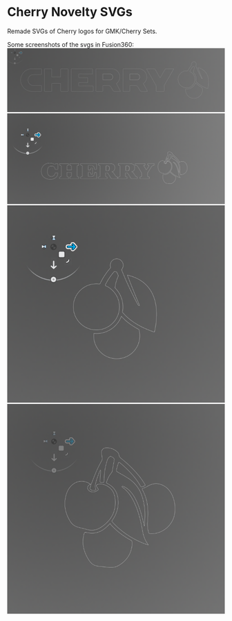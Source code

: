 # Cherry Novelty SVGs

Remade SVGs of Cherry logos for GMK/Cherry Sets.


Some screenshots of the svgs in Fusion360:
![cherry1](cherry1.png)
![cherry2](cherry2.png)
![cherry3](cherry3.png)
![cherry4](cherry4.png)